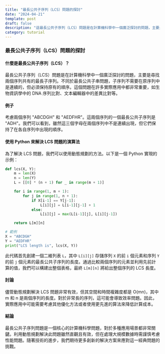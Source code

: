 ```yaml
---
title: "最長公共子序列（LCS）問題的探討"
date: "2024-04-21"
template: post
draft: false
description: "這最長公共子序列（LCS）問題是在計算機科學中一個廣泛探討的問題，主要是尋找兩個序列共有的最長子序列。不同於最長公共子串問題，子序列不需要在原序列中是連續的，但必須保持原有的順序。這個問題在許多實際應用中都非常重要，如生物資訊學中的 DNA 序列比對、文本編輯器中的差異比對等。"
category: tutorial
---
```


### 最長公共子序列（LCS）問題的探討

#### 什麼是最長公共子序列（LCS）？

最長公共子序列（LCS）問題是在計算機科學中一個廣泛探討的問題，主要是尋找兩個序列共有的最長子序列。不同於最長公共子串問題，子序列不需要在原序列中是連續的，但必須保持原有的順序。這個問題在許多實際應用中都非常重要，如生物資訊學中的 DNA 序列比對、文本編輯器中的差異比對等。

#### 例子

考慮兩個序列 "ABCDGH" 和 "AEDFHR"。這兩個序列的一個最長公共子序列是 "ADH"。我們可以看到，雖然這三個字母在兩個序列中不是連續出現，但它們保持了在各自序列中出現的順序。

#### 使用 Python 來解決 LCS 問題的演算法

為了解決 LCS 問題，我們可以使用動態規劃的方法。以下是一個 Python 實現的示例：

```python
def lcs(X, Y):
    m = len(X)
    n = len(Y)
    L = [[0] * (n + 1) for _ in range(m + 1)]

    for i in range(1, m + 1):
        for j in range(1, n + 1):
            if X[i-1] == Y[j-1]:
                L[i][j] = L[i-1][j-1] + 1
            else:
                L[i][j] = max(L[i-1][j], L[i][j-1])

    return L[m][n]

# 範例
X = "ABCDGH"
Y = "AEDFHR"
print("LCS length is", lcs(X, Y))
```

此代碼首先創建一個二維列表 `L`，其中 `L[i][j]` 存儲序列 `X` 的前 `i` 個元素和序列 `Y` 的前 `j` 個元素的最長公共子序列的長度。通過比較兩個序列的元素並利用先前計算的值，我們可以構建出整個表格，最終 `L[m][n]` 將給出整個序列的 LCS 長度。

#### 討論

儘管動態規劃解決 LCS 問題非常有效，但其空間和時間複雜度都是 O(mn)，其中 m 和 n 是兩個序列的長度。對於非常長的序列，這可能會導致效率問題。因此，實際應用中可能需要考慮其他優化方法或者使用更先進的算法來降低計算成本。

#### 結論

最長公共子序列問題是一個核心的計算機科學問題，對於多種應用場景都非常關鍵。利用動態規劃解決此問題雖然直觀且有效，但在處理大規模數據時需謹慎考慮性能問題。隨著技術的進步，我們期待更多創新的解決方案來應對這一經典問題的挑戰。

